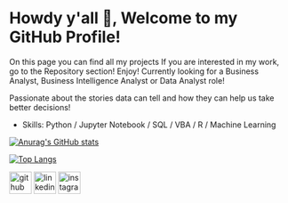 # Howdy y'all 👋, Welcome to my GitHub Profile!
On this page you can find all my projects
If you are interested in my work, go to the Repository section! Enjoy!
Currently looking for a Business Analyst, Business Intelligence Analyst or Data Analyst role!

Passionate about the stories data can tell and how they can help us take better decisions! 
- Skills: Python / Jupyter Notebook / SQL / VBA / R / Machine Learning


[![Anurag's GitHub stats](https://github-readme-stats.vercel.app/api?username=ManuelElizaldi&show_icons=true&theme=darcula)](https://github.com/anuraghazra/github-readme-stats)

[![Top Langs](https://github-readme-stats-sigma-five.vercel.app/api/top-langs/?username=ManuelElizaldi&layout=compact&theme=darcula)](https://github.com/ManuelElizaldi/github-readme-stats)

[<img src='https://cdn.jsdelivr.net/npm/simple-icons@3.0.1/icons/github.svg' alt='github' height='40'>](https://github.com/ManuelElizaldi)  [<img src='https://camo.githubusercontent.com/664c2de311e644ef2d6645d7ddcdc8923413ace85efa19b0dacbd08826b08297/68747470733a2f2f7265732e636c6f7564696e6172792e636f6d2f696d706f7274646174612f696d6167652f75706c6f61642f76313539353031323335342f6c696e6b6564696e5f7439716977792e706e67' alt='linkedin' height='40'>](https://www.linkedin.com/in/manuelelizaldi/)  [<img src='https://external-content.duckduckgo.com/iu/?u=https%3A%2F%2Fupload.wikimedia.org%2Fwikipedia%2Fcommons%2Fthumb%2Fe%2Fe7%2FInstagram_logo_2016.svg%2F1200px-Instagram_logo_2016.svg.png&f=1&nofb=1' alt='instagram' height='40'>](https://www.instagram.com/manuelizaldi/)
